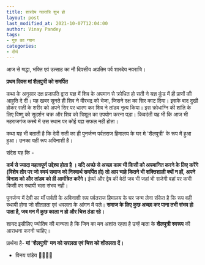 ```yaml
---
title: शारदेय नवरात्रि शुभ हो
layout: post
last_modified_at: 2021-10-07T12:04:00
author: Vinay Pandey
tags:
- गुरु का ग्यान
categories:
- दीर्घ
---
```

आज से  श्रद्धा, भक्ति एवं उत्साह का नौ दिवसीय अप्रतिम पर्व  शारदेय नवरात्रि।

**प्रथम दिवस मां शैलपुत्री को समर्पित**

कथा के अनुसार दक्ष प्रजापति द्वारा यज्ञ में शिव के अपमान से क्रोधित हो सती ने यज्ञ कुंड में ही प्राणों की आहुति दे दी। यह खबर सुनते ही शिव ने वीरभद्र को भेजा, जिसने दक्ष का सिर काट दिया। इसके बाद दुखी होकर सती के शरीर को अपने सिर पर धारण कर शिव ने तांडव नृत्य किया। इस क्रोधाग्नि की शांति के लिए विष्णु को सुदर्शन चक्र और शिव को त्रिशूल का उपयोग करना पड़ा। किवदंती यह भी कि आज भी महराजगंज कस्बे में उस स्थान पर कोई यज्ञ सफल नही होता। 

कथा यह भी बताती है कि देवी सती का ही पुनर्जन्म पर्वतराज हिमालय के घर मे 'शैलपुत्री' के रूप में हुआ हुआ। उनका यही रूप अविनाशी है। 

संदेश यह कि - 

**कर्म से ज्यादा महत्वपूर्ण उद्देश्य होता है । यदि अच्छे से अच्छा काम भी किसी को अपमानित करने के लिए करेंगे (विशेष तौर पर जो स्वयं समाज को निस्वार्थ समर्पित हो) तो आप चाहे कितने भी शक्तिशाली क्यों न हों, अपने विनाश को और तांडव को ही आमंत्रित करेंगे।** ईर्ष्या और द्वेष की वेदी जब भी जहां भी सजेगी वहां पर कभी किसी का स्थायी भला संभव नही।

 पुनर्जन्म में देवी का माँ पार्वती के अविनाशी रूप पर्वतराज हिमालय के घर जन्म लेना संकेत है कि रूप वही स्थायी होगा जो शीतलता एवं धवलता  के आंगन में पले। **समाज के लिए कुछ अच्छा कर पाना तभी संभव हो पाता है, जब मन में कुछ काला न हो और चित्त ठंडा रहे।**

शायद इसीलिए ज्योतिष की मान्यता है कि  जिन का मन अशांत रहता है उन्हें माता के **शैलपुत्री स्वरूप** की आराधना करनी चाहिए। 

प्रार्थना है-
**मां 'शैलपुत्री' मन को सरलता एवं चित्त को शीतलता दें।**

- विनय पांडेय
🙏🌷🌷🙏


